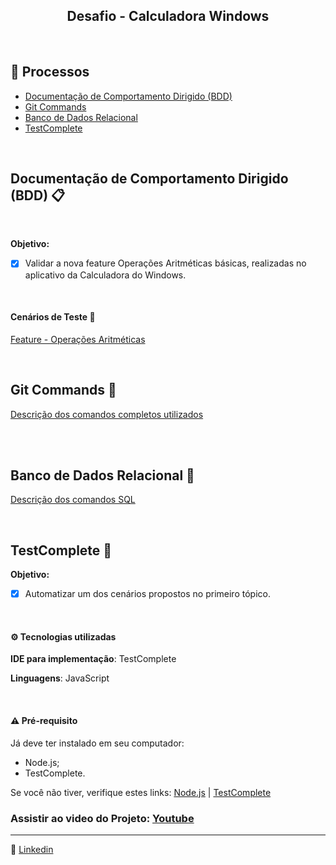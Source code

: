 <h2 align="center"> Desafio - Calculadora Windows </h2>

<br>

##  🧭 Processos

- [ Documentação de Comportamento Dirigido (BDD) ](#documentação-de-comportamento-dirigido)
- [ Git Commands ](#git-commands)
- [ Banco de Dados Relacional ](#banco-de-dados-relacional)
- [ TestComplete ](#testcomplete)

<br>


## Documentação de Comportamento Dirigido (BDD) 📋

<br>

**Objetivo:** 

- [x] Validar a nova feature Operações Aritméticas básicas, realizadas no aplicativo da Calculadora do Windows.

<br>

#### Cenários de Teste 📝
[Feature - Operações Aritméticas](https://www.notion.so/292639512626410883aefdfef26c80fb?v=b3c38e3709ba4ed68bbbc1749f9af52b&pvs=4)


<br>

## Git Commands 📍

[Descrição dos comandos completos utilizados](https://www.notion.so/292639512626410883aefdfef26c80fb?v=b3c38e3709ba4ed68bbbc1749f9af52b&pvs=4)

<br>

<br>

## Banco de Dados Relacional 🎲

[Descrição dos comandos SQL](https://www.notion.so/292639512626410883aefdfef26c80fb?v=b3c38e3709ba4ed68bbbc1749f9af52b&pvs=4)

<br>

## TestComplete 🤖

**Objetivo:** 

- [x] Automatizar um dos cenários propostos no primeiro tópico. 

<br>

#### ⚙️ Tecnologias utilizadas

**IDE para implementação**: TestComplete

**Linguagens**: JavaScript

<br>

 #### ⚠️ Pré-requisito

Já deve ter instalado em seu computador:
- Node.js;
- TestComplete.


Se você não tiver, verifique estes links: [Node.js](https://nodejs.org/en/) | [TestComplete](https://filehonor.com/testcomplete/)


### Assistir ao video do Projeto: [Youtube]()
	
 ------
	
:speech_balloon: [Linkedin](https://www.linkedin.com/in/camilalnmoura/)
